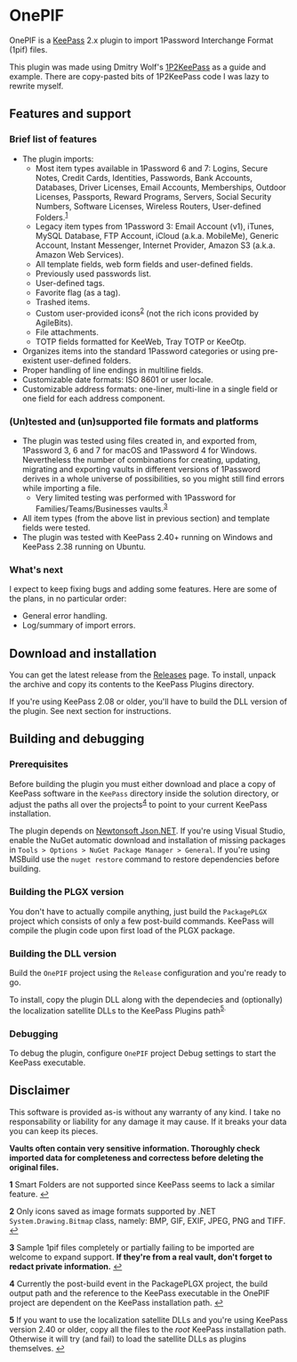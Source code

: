 # OnePIF

OnePIF is a [KeePass](https://keepass.info/) 2.x plugin to import 1Password Interchange Format (1pif) files.

This plugin was made using Dmitry Wolf's [1P2KeePass](https://github.com/diimdeep/1P2KeePass) as a guide and example. There are copy-pasted bits of 1P2KeePass code I was lazy to rewrite myself.

## Features and support

### Brief list of features

* The plugin imports:
  - Most item types available in 1Password 6 and 7: Logins, Secure Notes, Credit Cards, Identities, Passwords, Bank Accounts, Databases, Driver Licenses, Email Accounts, Memberships, Outdoor Licenses, Passports, Reward Programs, Servers, Social Security Numbers, Software Licenses, Wireless Routers, User-defined Folders.<sup id="a1">[1](#f1)</sup>
  - Legacy item types from 1Password 3: Email Account (v1), iTunes, MySQL Database, FTP Account, iCloud (a.k.a. MobileMe), Generic Account, Instant Messenger, Internet Provider, Amazon S3 (a.k.a. Amazon Web Services).
  - All template fields, web form fields and user-defined fields.
  - Previously used passwords list.
  - User-defined tags.
  - Favorite flag (as a tag).
  - Trashed items.
  - Custom user-provided icons<sup id="a2">[2](#f2)</sup> (not the rich icons provided by AgileBits).
  - File attachments.
  - TOTP fields formatted for KeeWeb, Tray TOTP or KeeOtp.
* Organizes items into the standard 1Password categories or using pre-existent user-defined folders.
* Proper handling of line endings in multiline fields.
* Customizable date formats: ISO 8601 or user locale.
* Customizable address formats: one-liner, multi-line in a single field or one field for each address component.

### (Un)tested and (un)supported file formats and platforms

* The plugin was tested using files created in, and exported from, 1Password 3, 6 and 7 for macOS and 1Password 4 for Windows. Nevertheless the number of combinations for creating, updating, migrating and exporting vaults in different versions of 1Password derives in a whole universe of possibilities, so you might still find errors while importing a file.
  - Very limited testing was performed with 1Password for Families/Teams/Businesses vaults.<sup id="a3">[3](#f3)</sup>
* All item types (from the above list in previous section) and template fields were tested.
* The plugin was tested with KeePass 2.40+ running on Windows and KeePass 2.38 running on Ubuntu.

### What's next

I expect to keep fixing bugs and adding some features. Here are some of the plans, in no particular order:

* General error handling.
* Log/summary of import errors.

## Download and installation

You can get the latest release from the [Releases](https://github.com/juanii/OnePIF/releases/latest) page. To install, unpack the archive and copy its contents to the KeePass Plugins directory.

If you're using KeePass 2.08 or older, you'll have to build the DLL version of the plugin. See next section for instructions.

## Building and debugging

### Prerequisites

Before building the plugin you must either download and place a copy of KeePass software in the `KeePass` directory inside the solution directory, or adjust the paths all over the projects<sup id="a4">[4](#f4)</sup> to point to your current KeePass installation.

The plugin depends on [Newtonsoft Json.NET](https://www.newtonsoft.com/). If you're using Visual Studio, enable the NuGet automatic download and installation of missing packages in `Tools > Options > NuGet Package Manager > General`. If you're using MSBuild use the `nuget restore` command to restore dependencies before building.

### Building the PLGX version

You don't have to actually compile anything, just build the `PackagePLGX` project which consists of only a few post-build commands. KeePass will compile the plugin code upon first load of the PLGX package.

### Building the DLL version

Build the `OnePIF` project using the `Release` configuration and you're ready to go.

To install, copy the plugin DLL along with the dependecies and (optionally) the localization satellite DLLs to the KeePass Plugins path<sup id="a5">[5](#f5).

### Debugging

To debug the plugin, configure `OnePIF` project Debug settings to start the KeePass executable.

## Disclaimer

This software is provided as-is without any warranty of any kind. I take no responsability or liability for any damage it may cause. If it breaks your data you can keep its pieces.

**Vaults often contain very sensitive information. Thoroughly check imported data for completeness and correctess before deleting the original files.**

<b id="f1">1</b> Smart Folders are not supported since KeePass seems to lack a similar feature. [:leftwards_arrow_with_hook:](#a1)

<b id="f2">2</b> Only icons saved as image formats supported by .NET `System.Drawing.Bitmap` class, namely: BMP, GIF, EXIF, JPEG, PNG and TIFF. [:leftwards_arrow_with_hook:](#a2)

<b id="f3">3</b> Sample 1pif files completely or partially failing to be imported are welcome to expand support. **If they're from a real vault, don't forget to redact private information.** [:leftwards_arrow_with_hook:](#a3)

<b id="f4">4</b> Currently the post-build event in the PackagePLGX project, the build output path and the reference to the KeePass executable in the OnePIF project are dependent on the KeePass installation path. [:leftwards_arrow_with_hook:](#a4)

<b id="f5">5</b> If you want to use the localization satellite DLLs and you're using KeePass version 2.40 or older, copy all the files to the _root_ KeePass installation path. Otherwise it will try (and fail) to load the satellite DLLs as plugins themselves. [:leftwards_arrow_with_hook:](#a5)
